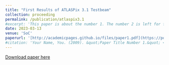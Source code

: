 ```yaml
---
title: "First Results of ATLASPix 3.1 Testbeam"
collection: proceeding
permalink: /publication/atlaspix3.1
#excerpt: 'This paper is about the number 1. The number 2 is left for future work.'
date: 2023-03-13
venue: 'SoC'
paperurl: '[http://academicpages.github.io/files/paper1.pdf](https://pos.sissa.it/420/069/pdf)'
#citation: 'Your Name, You. (2009). &quot;Paper Title Number 1.&quot; <i>Journal 1</i>. 1(1).'
---
```

[Download paper here](https://pos.sissa.it/420/069/pdf)

